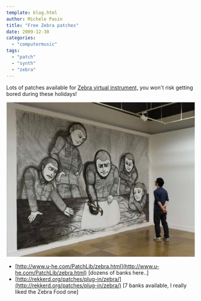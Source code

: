 ```yaml
---
template: blog.html
author: Michele Pasin
title: "Free Zebra patches"
date: 2009-12-30
categories: 
  - "computermusic"
tags: 
  - "patch"
  - "synth"
  - "zebra"
---
```


Lots of patches available for [Zebra virtual instrument,](http://www.michelepasin.org/blog/2009/10/18/impromptu-zebra-a-perfect-match/) you won't risk getting bored during these holidays!

[![](../../img/picture-11.png "Picture 1")](http://magicrebirth.webfactional.com/blog/wp-content/uploads/2009/12/picture-11.png)

- [http://www.u-he.com/PatchLib/zebra.html](http://www.u-he.com/PatchLib/zebra.html) \[dozens of banks here..\]
- [http://rekkerd.org/patches/plug-in/zebra/](http://rekkerd.org/patches/plug-in/zebra/) \[7 banks available, I really liked the Zebra Food one\]
